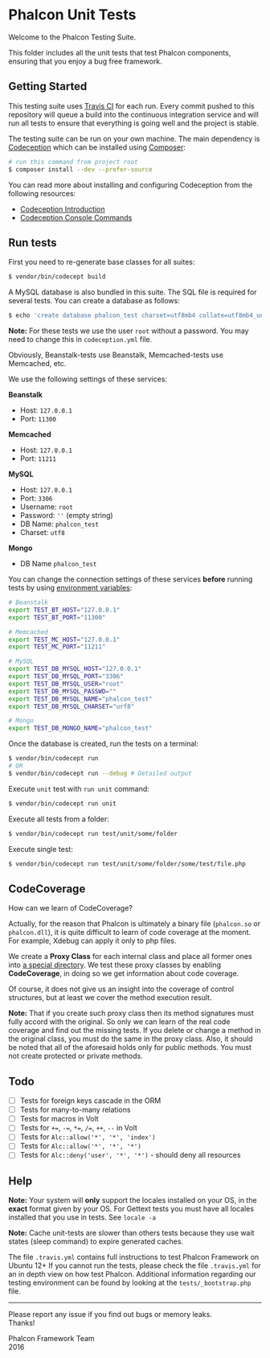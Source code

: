 # Phalcon Unit Tests

Welcome to the Phalcon Testing Suite.

This folder includes all the unit tests that test Phalcon components, ensuring that you enjoy a bug free framework.

## Getting Started

This testing suite uses [Travis CI][0] for each run. Every commit pushed to this repository will queue a build into the continuous integration service and will run all
tests to ensure that everything is going well and the project is stable.

The testing suite can be run on your own machine. The main dependency is  [Codeception][1] which can be installed using [Composer][6]:

```sh
# run this command from project root
$ composer install --dev --prefer-source
```

You can read more about installing and configuring Codeception from the following resources:

- [Codeception Introduction][2]
- [Codeception Console Commands][3]

## Run tests

First you need to re-generate base classes for all suites:

```sh
$ vendor/bin/codecept build
```

A MySQL database is also bundled in this suite.
The SQL file is required for several tests. You can create a database as follows:

```sh
$ echo 'create database phalcon_test charset=utf8mb4 collate=utf8mb4_unicode_ci;' | mysql -u root
```

**Note:** For these tests we use the user `root` without a password.
You may need to change this in `codeception.yml` file.

Obviously, Beanstalk-tests use Beanstalk, Memcached-tests use Memcached, etc.

We use the following settings of these services:

**Beanstalk**

* Host: `127.0.0.1`
* Port: `11300`

**Memcached**

* Host: `127.0.0.1`
* Port: `11211`

**MySQL**

* Host: `127.0.0.1`
* Port: `3306`
* Username: `root`
* Password: `''` (empty string)
* DB Name: `phalcon_test`
* Charset: `utf8`

**Mongo**

* DB Name `phalcon_test`

You can change the connection settings of these services **before** running tests by using [environment variables][8]:

```sh
# Beanstalk
export TEST_BT_HOST="127.0.0.1"
export TEST_BT_PORT="11300"

# Memcached
export TEST_MC_HOST="127.0.0.1"
export TEST_MC_PORT="11211"

# MySQL
export TEST_DB_MYSQL_HOST="127.0.0.1"
export TEST_DB_MYSQL_PORT="3306"
export TEST_DB_MYSQL_USER="root"
export TEST_DB_MYSQL_PASSWD=""
export TEST_DB_MYSQL_NAME="phalcon_test"
export TEST_DB_MYSQL_CHARSET="urf8"

# Mongo
export TEST_DB_MONGO_NAME="phalcon_test"
```

Once the database is created, run the tests on a terminal:

```sh
$ vendor/bin/codecept run
# OR
$ vendor/bin/codecept run --debug # Detailed output
```

Execute `unit` test with `run unit` command:

```sh
$ vendor/bin/codecept run unit
```

Execute all tests from a folder:

```sh
$ vendor/bin/codecept run test/unit/some/folder
```

Execute single test:

```sh
$ vendor/bin/codecept run test/unit/some/folder/some/test/file.php
```

## CodeCoverage

How can we learn of CodeCoverage?

Actually, for the reason that Phalcon is ultimately a binary file (`phalcon.so` or `phalcon.dll`),
it is quite difficult to learn of code coverage at the moment. For example, Xdebug can apply it only to php files.

We create a **Proxy Class** for each internal class and place all former ones into [a special directory][7].
We test these proxy classes by enabling **CodeCoverage**, in doing so we get information about code coverage.

Of course, it does not give us an insight into the coverage of control structures, but at least we cover the method
execution result.

**Note:** That if you create such proxy class then its method signatures must fully accord with the original.
So only we can learn of the real code coverage and find out the missing tests.
If you delete or change a method in the original class, you must do the same in the proxy class.
Also, it should be noted that all of the aforesaid holds only for public methods.
You must not create protected or private methods.

## Todo

- [ ] Tests for foreign keys cascade in the ORM
- [ ] Tests for many-to-many relations
- [ ] Tests for macros in Volt
- [ ] Tests for `+=`, `-=`, `*=`, `/=`, `++`, `--` in Volt
- [ ] Tests for `Alc::allow('*', '*', 'index')`
- [ ] Tests for `Alc::allow('*', '*', '*')`
- [ ] Tests for `Alc::deny('user', '*', '*')` - should deny all resources

## Help

**Note:** Your system will **only** support the locales installed on your OS, in the **exact** format given by your OS.
For Gettext tests you must have all locales installed that you use in tests. See `locale -a`

**Note:** Cache unit-tests are slower than others tests because they use wait states (sleep command) to expire generated caches.

The file `.travis.yml` contains full instructions to test Phalcon Framework on Ubuntu 12+
If you cannot run the tests, please check the file `.travis.yml` for an in depth view on how test Phalcon.
Additional information regarding our testing environment can be found by looking at the `tests/_bootstrap.php` file.

<hr>
Please report any issue if you find out bugs or memory leaks.<br>Thanks!

Phalcon Framework Team<br>2016

[0]: https://travis-ci.org/
[1]: http://codeception.com/
[2]: http://codeception.com/docs/01-Introduction
[3]: http://codeception.com/docs/reference/Commands
[6]: http://getcomposer.org
[7]: https://github.com/phalcon/cphalcon/tree/master/tests/_proxies
[8]: https://wiki.archlinux.org/index.php/Environment_variables
